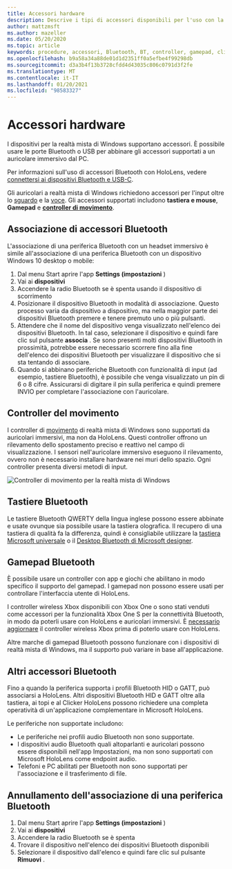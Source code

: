 ```yaml
---
title: Accessori hardware
description: Descrive i tipi di accessori disponibili per l'uso con la realtà mista di Windows e come configurarli.
author: mattzmsft
ms.author: mazeller
ms.date: 05/20/2020
ms.topic: article
keywords: procedure, accessori, Bluetooth, BT, controller, gamepad, clicker, Xbox, hardware, cuffie per realtà mista, cuffia di realtà mista di Windows, auricolare della realtà virtuale, controller di movimento
ms.openlocfilehash: b9a58a34a88de01d1d2351ff0a5efbe4f99298db
ms.sourcegitcommit: d3a3b4f13b3728cfdd4d43035c806c0791d3f2fe
ms.translationtype: MT
ms.contentlocale: it-IT
ms.lasthandoff: 01/20/2021
ms.locfileid: "98583327"
---
```

# <a name="hardware-accessories"></a>Accessori hardware

I dispositivi per la realtà mista di Windows supportano accessori. È possibile usare le porte Bluetooth o USB per abbinare gli accessori supportati a un auricolare immersivo dal PC.

Per informazioni sull'uso di accessori Bluetooth con HoloLens, vedere [connettersi ai dispositivi Bluetooth e USB-C](/hololens/hololens-connect-devices).

Gli auricolari a realtà mista di Windows richiedono accessori per l'input oltre lo [sguardo](../design/gaze-and-commit.md) e la [voce](../design/voice-input.md). Gli accessori supportati includono **tastiera e mouse**, **Gamepad** e **[controller di movimento](../design/motion-controllers.md)**.

## <a name="pairing-bluetooth-accessories"></a>Associazione di accessori Bluetooth

L'associazione di una periferica Bluetooth con un headset immersivo è simile all'associazione di una periferica Bluetooth con un dispositivo Windows 10 desktop o mobile:

1. Dal menu Start aprire l'app **Settings (impostazioni** )
2. Vai ai **dispositivi**
3. Accendere la radio Bluetooth se è spenta usando il dispositivo di scorrimento
4. Posizionare il dispositivo Bluetooth in modalità di associazione. Questo processo varia da dispositivo a dispositivo, ma nella maggior parte dei dispositivi Bluetooth premere e tenere premuto uno o più pulsanti.
5. Attendere che il nome del dispositivo venga visualizzato nell'elenco dei dispositivi Bluetooth. In tal caso, selezionare il dispositivo e quindi fare clic sul pulsante **associa** . Se sono presenti molti dispositivi Bluetooth in prossimità, potrebbe essere necessario scorrere fino alla fine dell'elenco dei dispositivi Bluetooth per visualizzare il dispositivo che si sta tentando di associare.
6. Quando si abbinano periferiche Bluetooth con funzionalità di input (ad esempio, tastiere Bluetooth), è possibile che venga visualizzato un pin di 6 o 8 cifre. Assicurarsi di digitare il pin sulla periferica e quindi premere INVIO per completare l'associazione con l'auricolare.

## <a name="motion-controllers"></a>Controller del movimento

I controller di [movimento](../design/motion-controllers.md) di realtà mista di Windows sono supportati da auricolari immersivi, ma non da HoloLens. Questi controller offrono un rilevamento dello spostamento preciso e reattivo nel campo di visualizzazione. I sensori nell'auricolare immersivo eseguono il rilevamento, ovvero non è necessario installare hardware nei muri dello spazio. Ogni controller presenta diversi metodi di input.

![Controller di movimento per la realtà mista di Windows](../design/images/winmr-ck-1080x1080-350px.jpg)

## <a name="bluetooth-keyboards"></a>Tastiere Bluetooth

Le tastiere Bluetooth QWERTY della lingua inglese possono essere abbinate e usate ovunque sia possibile usare la tastiera olografica. Il recupero di una tastiera di qualità fa la differenza, quindi è consigliabile utilizzare la [tastiera Microsoft universale](https://www.microsoft.com/accessories/products/keyboards/universal-foldable-keyboard/gu5-00001) o il [Desktop Bluetooth di Microsoft designer](https://www.microsoft.com/accessories/products/keyboards/designer-bluetooth-desktop/7n9-00001).

## <a name="bluetooth-gamepads"></a>Gamepad Bluetooth

È possibile usare un controller con app e giochi che abilitano in modo specifico il supporto del gamepad. I gamepad non possono essere usati per controllare l'interfaccia utente di HoloLens.

I controller wireless Xbox disponibili con Xbox One o sono stati venduti come accessori per la funzionalità Xbox One S per la connettività Bluetooth, in modo da poterli usare con HoloLens e auricolari immersivi. È [necessario aggiornare](https://support.xbox.com/xbox-one/accessories/update-controller-for-stereo-headset-adapter) il controller wireless Xbox prima di poterlo usare con HoloLens.

Altre marche di gamepad Bluetooth possono funzionare con i dispositivi di realtà mista di Windows, ma il supporto può variare in base all'applicazione.

## <a name="other-bluetooth-accessories"></a>Altri accessori Bluetooth

Fino a quando la periferica supporta i profili Bluetooth HID o GATT, può associarsi a HoloLens. Altri dispositivi Bluetooth HID e GATT oltre alla tastiera, ai topi e al Clicker HoloLens possono richiedere una completa operatività di un'applicazione complementare in Microsoft HoloLens.

Le periferiche non supportate includono:

* Le periferiche nei profili audio Bluetooth non sono supportate.
* I dispositivi audio Bluetooth quali altoparlanti e auricolari possono essere disponibili nell'app Impostazioni, ma non sono supportati con Microsoft HoloLens come endpoint audio.
* Telefoni e PC abilitati per Bluetooth non sono supportati per l'associazione e il trasferimento di file.

## <a name="unpairing-a-bluetooth-peripheral"></a>Annullamento dell'associazione di una periferica Bluetooth

1. Dal menu Start aprire l'app **Settings (impostazioni** )
2. Vai ai **dispositivi**
3. Accendere la radio Bluetooth se è spenta
4. Trovare il dispositivo nell'elenco dei dispositivi Bluetooth disponibili
5. Selezionare il dispositivo dall'elenco e quindi fare clic sul pulsante **Rimuovi** .